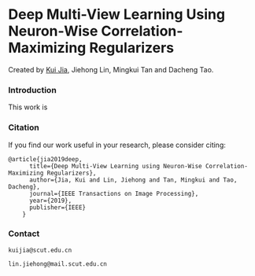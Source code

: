 # Deep Multi-View Learning Using Neuron-Wise Correlation-Maximizing Regularizers
Created by [Kui Jia](http://www.scut-gpi.cn/jiakui), Jiehong Lin, Mingkui Tan and Dacheng Tao.

### Introduction
This work is 

### Citation
If you find our work useful in your research, please consider citing:


```
@article{jia2019deep,
      title={Deep Multi-View Learning using Neuron-Wise Correlation-Maximizing Regularizers},
      author={Jia, Kui and Lin, Jiehong and Tan, Mingkui and Tao, Dacheng},
      journal={IEEE Transactions on Image Processing},
      year={2019},
      publisher={IEEE}
    }
```


### Contact
`kuijia@scut.edu.cn`

`lin.jiehong@mail.scut.edu.cn`

